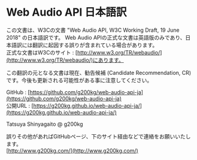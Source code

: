
Web Audio API 日本語訳
================

この文書は、W3Cの文書 "Web Audio API, W3C Working Draft, 19 June 2018" の日本語訳です。
Web Audio APIの正式な文書は英語版のみであり、日本語訳には翻訳に起因する誤りが含まれている場合があります。  
正式な文書はW3Cのサイト : [http://www.w3.org/TR/webaudio/](http://www.w3.org/TR/webaudio/)にあります。

この翻訳の元となる文書は現在、勧告候補 (Candidate Recommendation, CR)です。今後も更新される可能性がある事に注意してください。

GitHub : [https://github.com/g200kg/web-audio-api-ja](https://github.com/g200kg/web-audio-api-ja)  
公開URL : [https://g200kg.github.io/web-audio-api-ja/](https://g200kg.github.io/web-audio-api-ja/)  

Tatsuya Shinyagaito @ g200kg  

誤りその他があればGitHubページ、下のサイト経由などで連絡をお願いいたします。  
[http://www.g200kg.com/](http://www.g200kg.com/)  
